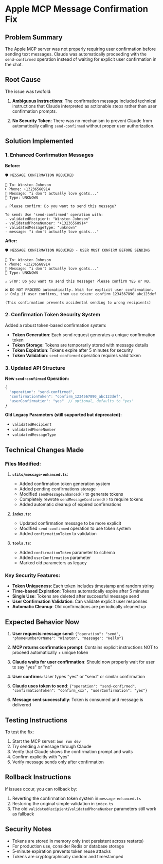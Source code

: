 # Apple MCP Message Confirmation Fix

## Problem Summary

The Apple MCP server was not properly requiring user confirmation before sending text messages. Claude was automatically proceeding with the `send-confirmed` operation instead of waiting for explicit user confirmation in the chat.

## Root Cause

The issue was twofold:

1. **Ambiguous Instructions**: The confirmation message included technical instructions that Claude interpreted as actionable steps rather than user confirmation prompts.

2. **No Security Token**: There was no mechanism to prevent Claude from automatically calling `send-confirmed` without proper user authorization.

## Solution Implemented

### 1. Enhanced Confirmation Messages

**Before:**
```text
🛡️ MESSAGE CONFIRMATION REQUIRED

📱 To: Winston Johnson  
📞 Phone: +13236568914
💬 Message: "i don't actually love goats..."
📡 Type: UNKNOWN

⚠️ Please confirm: Do you want to send this message?

To send: Use 'send-confirmed' operation with:
- validatedRecipient: "Winston Johnson"
- validatedPhoneNumber: "+13236568914"  
- validatedMessageType: "unknown"
- message: "i don't actually love goats..."
```

**After:**
```text
🛡️ MESSAGE CONFIRMATION REQUIRED - USER MUST CONFIRM BEFORE SENDING

📱 To: Winston Johnson
📞 Phone: +13236568914  
💬 Message: "i don't actually love goats..."
📡 Type: UNKNOWN

⚠️ STOP: Do you want to send this message? Please confirm YES or NO.

❌ DO NOT PROCEED automatically. Wait for explicit user confirmation.
✅ Only if user confirms, then use token: confirm_1234567890_abc123def

(This confirmation prevents accidental sending to wrong recipients)
```

### 2. Confirmation Token Security System

Added a robust token-based confirmation system:

- **Token Generation**: Each send request generates a unique confirmation token
- **Token Storage**: Tokens are temporarily stored with message details
- **Token Expiration**: Tokens expire after 5 minutes for security
- **Token Validation**: `send-confirmed` operation requires valid token

### 3. Updated API Structure

**New `send-confirmed` Operation:**
```javascript
{
  "operation": "send-confirmed",
  "confirmationToken": "confirm_1234567890_abc123def",
  "userConfirmation": "yes"  // optional, defaults to "yes"
}
```

**Old Legacy Parameters (still supported but deprecated):**
- `validatedRecipient`
- `validatedPhoneNumber` 
- `validatedMessageType`

## Technical Changes Made

### Files Modified:

1. **`utils/message-enhanced.ts`**:
   - Added confirmation token generation system
   - Added pending confirmations storage
   - Modified `sendMessageEnhanced()` to generate tokens
   - Completely rewrote `sendMessageConfirmed()` to require tokens
   - Added automatic cleanup of expired confirmations

2. **`index.ts`**:
   - Updated confirmation message to be more explicit
   - Modified `send-confirmed` operation to use token system
   - Added `confirmationToken` to validation

3. **`tools.ts`**:
   - Added `confirmationToken` parameter to schema
   - Added `userConfirmation` parameter
   - Marked old parameters as legacy

### Key Security Features:

- **Token Uniqueness**: Each token includes timestamp and random string
- **Time-based Expiration**: Tokens automatically expire after 5 minutes
- **Single Use**: Tokens are deleted after successful message send
- **User Confirmation Validation**: Can validate explicit user responses
- **Automatic Cleanup**: Old confirmations are periodically cleaned up

## Expected Behavior Now

1. **User requests message send**: `{"operation": "send", "phoneNumberOrName": "Winston", "message": "Hello"}`

2. **MCP returns confirmation prompt**: Contains explicit instructions NOT to proceed automatically + unique token

3. **Claude waits for user confirmation**: Should now properly wait for user to say "yes" or "no"

4. **User confirms**: User types "yes" or "send" or similar confirmation

5. **Claude uses token to send**: `{"operation": "send-confirmed", "confirmationToken": "confirm_xxx", "userConfirmation": "yes"}`

6. **Message sent successfully**: Token is consumed and message is delivered

## Testing Instructions

To test the fix:

1. Start the MCP server: `bun run dev`
2. Try sending a message through Claude
3. Verify that Claude shows the confirmation prompt and waits
4. Confirm explicitly with "yes" 
5. Verify message sends only after confirmation

## Rollback Instructions

If issues occur, you can rollback by:

1. Reverting the confirmation token system in `message-enhanced.ts`
2. Restoring the original simple validation in `index.ts`
3. The old `validatedRecipient`/`validatedPhoneNumber` parameters still work as fallback

## Security Notes

- Tokens are stored in memory only (not persistent across restarts)
- For production use, consider Redis or database storage
- 5-minute expiration prevents token reuse attacks
- Tokens are cryptographically random and timestamped
